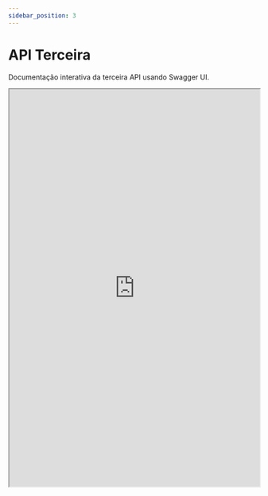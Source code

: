 ```yaml
---
sidebar_position: 3
---
```


# API Terceira

Documentação interativa da terceira API usando Swagger UI.

<div style={{ padding: '1rem 0' }}>
  <iframe 
    src="https://petstore.swagger.io/?url=/api/api-terceira.yaml"
    width="100%" 
    height="800px" 
    style={{ border: 'none', borderRadius: '8px' }}
    title="API Terceira - Swagger UI"
  />
</div>

## 📋 Informações da API

- **Versão**: 1.0.0
- **Especificação**: OpenAPI 3.0
- **Base URL**: `https://api-terceira.exemplo.com/v1`

## 🔧 Como Usar

1. **Explore os endpoints** na interface acima
2. **Teste as chamadas** diretamente no Swagger UI
3. **Veja os exemplos** de requisição e resposta
4. **Baixe o arquivo OpenAPI** para usar em outras ferramentas

## 📁 Arquivo OpenAPI

[Download do arquivo YAML](/api/api-terceira.yaml)
